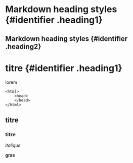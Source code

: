 <style>
.heading1 {
    color: red;
    font-weight:700;
    font-size: 35px;
}
.heading2 {
    color: blue;
    font-weight:700;
    font-size: 30px;
}
</style>

# Markdown heading styles {#identifier .heading1}
## Markdown heading styles {#identifier .heading2}

# titre {#identifier .heading1}
lorem
```
<html>
    <head>
    </head>
</html>
```
## titre

### titre

*italique*

**gras**